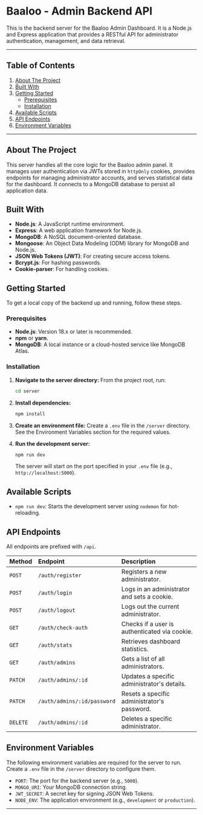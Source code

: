 # Baaloo - Admin Backend API

This is the backend server for the Baaloo Admin Dashboard. It is a Node.js and Express application that provides a RESTful API for administrator authentication, management, and data retrieval.

---

## Table of Contents

1.  [About The Project](#about-the-project)
2.  [Built With](#built-with)
3.  [Getting Started](#getting-started)
    -   [Prerequisites](#prerequisites)
    -   [Installation](#installation)
4.  [Available Scripts](#available-scripts)
5.  [API Endpoints](#api-endpoints)
6.  [Environment Variables](#environment-variables)

---

## About The Project

This server handles all the core logic for the Baaloo admin panel. It manages user authentication via JWTs stored in `httpOnly` cookies, provides endpoints for managing administrator accounts, and serves statistical data for the dashboard. It connects to a MongoDB database to persist all application data.

## Built With

*   **Node.js**: A JavaScript runtime environment.
*   **Express**: A web application framework for Node.js.
*   **MongoDB**: A NoSQL document-oriented database.
*   **Mongoose**: An Object Data Modeling (ODM) library for MongoDB and Node.js.
*   **JSON Web Tokens (JWT)**: For creating secure access tokens.
*   **Bcrypt.js**: For hashing passwords.
*   **Cookie-parser**: For handling cookies.

## Getting Started

To get a local copy of the backend up and running, follow these steps.

### Prerequisites

*   **Node.js**: Version 18.x or later is recommended.
*   **npm** or **yarn**.
*   **MongoDB**: A local instance or a cloud-hosted service like MongoDB Atlas.

### Installation

1.  **Navigate to the server directory:**
    From the project root, run:
    ```bash
    cd server
    ```

2.  **Install dependencies:**
    ```bash
    npm install
    ```

3.  **Create an environment file:**
    Create a `.env` file in the `/server` directory. See the Environment Variables section for the required values.

4.  **Run the development server:**
    ```bash
    npm run dev
    ```
    The server will start on the port specified in your `.env` file (e.g., `http://localhost:5000`).

## Available Scripts

*   `npm run dev`: Starts the development server using `nodemon` for hot-reloading.

## API Endpoints

All endpoints are prefixed with `/api`.

| Method   | Endpoint                        | Description                               |
| :------- | :------------------------------ | :---------------------------------------- |
| `POST`   | `/auth/register`                | Registers a new administrator.            |
| `POST`   | `/auth/login`                   | Logs in an administrator and sets a cookie. |
| `POST`   | `/auth/logout`                  | Logs out the current administrator.       |
| `GET`    | `/auth/check-auth`              | Checks if a user is authenticated via cookie. |
| `GET`    | `/auth/stats`                   | Retrieves dashboard statistics.           |
| `GET`    | `/auth/admins`                  | Gets a list of all administrators.        |
| `PATCH`  | `/auth/admins/:id`              | Updates a specific administrator's details. |
| `PATCH`  | `/auth/admins/:id/password`     | Resets a specific administrator's password. |
| `DELETE` | `/auth/admins/:id`              | Deletes a specific administrator.         |

## Environment Variables

The following environment variables are required for the server to run. Create a `.env` file in the `/server` directory to configure them.

*   `PORT`: The port for the backend server (e.g., `5000`).
*   `MONGO_URI`: Your MongoDB connection string.
*   `JWT_SECRET`: A secret key for signing JSON Web Tokens.
*   `NODE_ENV`: The application environment (e.g., `development` or `production`).

---